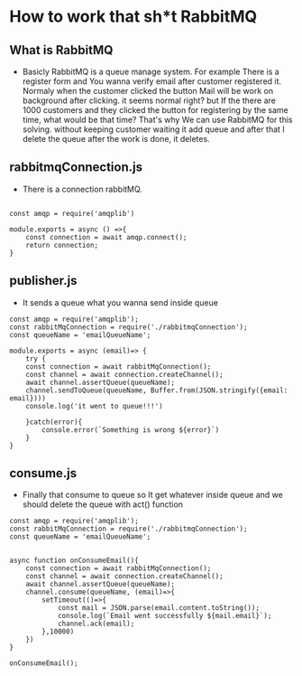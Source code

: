 # How to work that sh*t RabbitMQ


## What is RabbitMQ

- Basicly RabbitMQ is a queue manage system. For example There is a register form and You wanna verify email after customer registered it. Normaly when the customer clicked the button Mail will be work on background after clicking. it seems normal right? but If the there are 1000 customers and they clicked the button for registering by the same time, what would be that time? That's why We can use RabbitMQ for this solving. without keeping customer waiting it add queue and after that I delete the queue after the work is done, it deletes.

## rabbitmqConnection.js

- There is a connection rabbitMQ.
```

const amqp = require('amqplib')

module.exports = async () =>{
    const connection = await amqp.connect();
    return connection;
}

```

## publisher.js

- It sends a queue what you wanna send inside queue

```
const amqp = require('amqplib');
const rabbitMqConnection = require('./rabbitmqConnection');
const queueName = 'emailQueueName';

module.exports = async (email)=> {
    try {
    const connection = await rabbitMqConnection();
    const channel = await connection.createChannel();
    await channel.assertQueue(queueName);
    channel.sendToQueue(queueName, Buffer.from(JSON.stringify({email: email})))
    console.log('it went to queue!!!')

    }catch(error){
        console.error(`Something is wrong ${error}`)
    }
}
```

## consume.js

- Finally that consume to queue so It get whatever inside queue and we should delete the queue with act() function

``` 
const amqp = require('amqplib');
const rabbitMqConnection = require('./rabbitmqConnection');
const queueName = 'emailQueueName';


async function onConsumeEmail(){
    const connection = await rabbitMqConnection();
    const channel = await connection.createChannel();
    await channel.assertQueue(queueName);
    channel.consume(queueName, (email)=>{
        setTimeout(()=>{
            const mail = JSON.parse(email.content.toString());
            console.log(`Email went successfully ${mail.email}`);
            channel.ack(email);
        },10000)
    })
}

onConsumeEmail();
```



